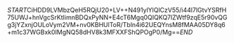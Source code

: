 $START$CiHDD9LVMbzQeH5RQjU20+LV++N491ylYlQlCzV55/i44l7lGtvYSRfH75UWJ+hnVgcSrKtIimnBDQxPyNN+E4cT6Mgq0QIQKQ7lZWtf9zqE5r90vQGg3jYZxnjOULoVym2VM+nv0KBHUlToR/Tbln4i62UEQYnsM8fMAA05DY8q6+m1c37WGBxk0IMgNQ58dHV8k3MFXXFShQPOgP0/Mg==$END$